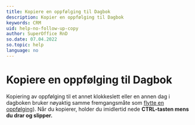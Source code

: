 ```yaml
---
title: Kopiere en oppfølging til Dagbok
description: Kopier en oppfølging til Dagbok
keywords: CRM
uid: help-no-follow-up-copy
author: SuperOffice RnD
so.date: 07.04.2022
so.topic: help
language: no
---
```


# Kopiere en oppfølging til Dagbok

Kopiering av oppfølging til et annet klokkeslett eller en annen dag i dagboken bruker nøyaktig samme fremgangsmåte som [flytte en oppfølging][1]). Når du kopierer, holder du imidlertid nede **CTRL-tasten mens du drar og slipper.** 

<!-- Referenced links -->
[1]: move-follow-up.md

<!-- Referenced images -->
